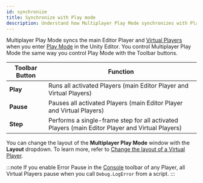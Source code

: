 ```yaml
---
id: synchronize
title: Synchronize with Play mode
description: Understand how Multiplayer Play Mode synchronizes with Play mode for multiplayer testing.
---
```


Multiplayer Play Mode syncs the main Editor Player and [Virtual Players](../virtual-players) when you enter [Play Mode](https://docs.unity3d.com/Manual/GameView.html) in the Unity Editor. You control Multiplayer Play Mode the same way you control Play Mode with the Toolbar buttons.

| Toolbar Button | Function |
| --- | --- |
| **Play** | Runs all activated Players (main Editor Player and Virtual Players) |
| **Pause** | Pauses all activated Players (main Editor Player and Virtual Players) |
| **Step** | Performs a single-frame step for all activated Players (main Editor Player and Virtual Players) |


You can change the layout of the **Multiplayer Play Mode** window with the **Layout** dropdown. To learn more, refer to [Change the layout of a Virtual Player](virtual-players-layout).

:::note
If you enable Error Pause in the [Console](https://docs.unity3d.com/Manual/Console.html) toolbar of any Player, all Virtual Players pause when you call `Debug.LogError` from a script.
:::
